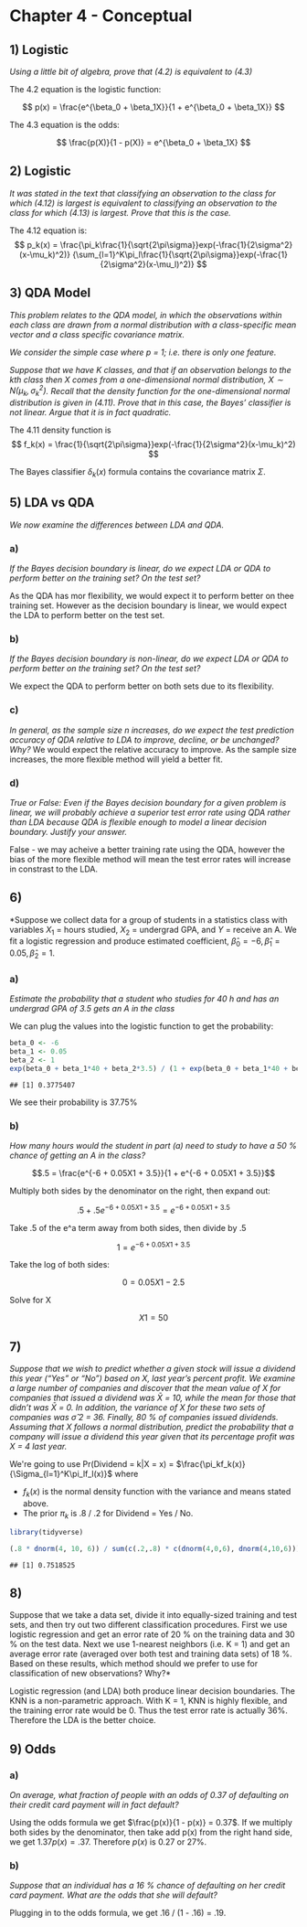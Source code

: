 # Chapter 4 - Conceptual

## 1) Logistic

*Using a little bit of algebra, prove that (4.2) is equivalent to (4.3)*

The 4.2 equation is the logistic function:

$$ p(x) = \frac{e^{\beta_0 + \beta_1X}}{1 + e^{\beta_0 + \beta_1X}} $$

The 4.3 equation is the odds:

$$ \frac{p(X)}{1 - p(X)} = e^{\beta_0 + \beta_1X} $$


## 2) Logistic 

*It was stated in the text that classifying an observation to the class for which (4.12) is largest is equivalent to classifying an observation to the class for which (4.13) is largest. Prove that this is the case.*

The 4.12 equation is:
$$ p_k(x) = \frac{\pi_k\frac{1}{\sqrt{2\pi\sigma}}exp(-\frac{1}{2\sigma^2}(x-\mu_k)^2)} {\sum_{l=1}^K\pi_l\frac{1}{\sqrt{2\pi\sigma}}exp(-\frac{1}{2\sigma^2}(x-\mu_l)^2)} $$

## 3) QDA Model

*This problem relates to the QDA model, in which the observations within each class are drawn from a normal distribution with a class-specific mean vector and a class specific covariance matrix.*

*We consider the simple case where p = 1; i.e. there is only one feature.*

*Suppose that we have K classes, and that if an observation belongs to the kth class then X comes from a one-dimensional normal distribution, $X \sim N(\mu_k,\sigma_k^2)$. Recall that the density function for the one-dimensional normal distribution is given in (4.11). Prove that in this case, the Bayes’ classifier is not linear. Argue that it is in fact quadratic.*

The 4.11 density function is 
$$ f_k(x) = \frac{1}{\sqrt{2\pi\sigma}}exp(-\frac{1}{2\sigma^2}(x-\mu_k)^2) $$

The Bayes classifier $\delta_k(x)$ formula contains the covariance matrix $\Sigma$. 

## 5) LDA vs QDA

*We now examine the differences between LDA and QDA.*

### a)
*If the Bayes decision boundary is linear, do we expect LDA or QDA to perform better on the training set? On the test set?*

As the QDA has mor flexibility, we would expect it to perform better on thee training set. However as the decision boundary is linear, we would expect the LDA to perform better on the test set.

### b)
*If the Bayes decision boundary is non-linear, do we expect LDA or QDA to perform better on the training set? On the test set?*

We expect the QDA to perform better on both sets due to its flexibility.

### c)
*In general, as the sample size n increases, do we expect the test prediction accuracy of QDA relative to LDA to improve, decline, or be unchanged? Why?*
We would expect the relative accuracy to improve. As the sample size increases, the more flexible method will yield a better fit.

### d)
*True or False: Even if the Bayes decision boundary for a given problem is linear, we will probably achieve a superior test error rate using QDA rather than LDA because QDA is flexible enough to model a linear decision boundary. Justify your answer.*

False - we may acheive a better training rate using the QDA, however the bias of the more flexible method will mean the test error rates will increase in constrast to the LDA.

## 6) 
*Suppose we collect data for a group of students in a statistics class with variables $X_1$ = hours studied, $X_2$ = undergrad GPA, and $Y$ = receive an A. We fit a logistic regression and produce estimated coefficient, $\hat{\beta}_0 = −6, \hat{\beta}_1 = 0.05, \hat{\beta}_2 = 1$.

### a) 
*Estimate the probability that a student who studies for 40 h and has an undergrad GPA of 3.5 gets an A in the class*

We can plug the values into the logistic function to get the probability:

```r
beta_0 <- -6
beta_1 <- 0.05
beta_2 <- 1
exp(beta_0 + beta_1*40 + beta_2*3.5) / (1 + exp(beta_0 + beta_1*40 + beta_2*3.5))
```

```
## [1] 0.3775407
```

We see their probability is 37.75%

### b)
*How many hours would the student in part (a) need to study to have a 50 % chance of getting an A in the class?*

$$.5 = \frac{e^{-6 + 0.05X1 + 3.5}}{1 + e^{-6 + 0.05X1 + 3.5}}$$

Multiply both sides by the denominator on the right, then expand out:

$$.5 + .5e^{-6 + 0.05X1 + 3.5} = e^{-6 + 0.05X1 + 3.5}$$

Take .5 of the e^a term away from both sides, then divide by .5

$$1 = e^{-6 + 0.05X1 + 3.5}$$

Take the log of both sides:

$$0 = 0.05X1 - 2.5$$

Solve for X

$$X1 = 50$$

## 7)

*Suppose that we wish to predict whether a given stock will issue a dividend this year (“Yes” or “No”) based on X, last year’s percent profit. We examine a large number of companies and discover that the mean value of X for companies that issued a dividend was X̄ = 10, while the mean for those that didn’t was X̄ = 0. In addition, the variance of X for these two sets of companies was σ̂ 2 = 36. Finally, 80 % of companies issued dividends. Assuming that X follows a normal distribution, predict the probability that a company will issue a dividend this year given that its percentage profit was X = 4 last year.*

We're going to use Pr(Dividend = k|X = x) = $\frac{\pi_kf_k(x)}{\Sigma_{l=1}^K\pi_lf_l(x)}$ where

* $f_k(x)$ is the normal density function with the variance and means stated above.
* The prior $\pi_k$ is .8 / .2 for Dividend = Yes / No.


```r
library(tidyverse)
```


```r
(.8 * dnorm(4, 10, 6)) / sum(c(.2,.8) * c(dnorm(4,0,6), dnorm(4,10,6)))
```

```
## [1] 0.7518525
```

## 8)
Suppose that we take a data set, divide it into equally-sized training and test sets, and then try out two different classification procedures. First we use logistic regression and get an error rate of 20 % on the training data and 30 % on the test data. Next we use 1-nearest neighbors (i.e. K = 1) and get an average error rate (averaged over both test and training data sets) of 18 %. Based on these results, which method should we prefer to use for classification of new observations? Why?*

Logistic regression (and LDA) both produce linear decision boundaries. The KNN is a non-parametric approach. With K = 1, KNN is highly flexible, and the training error rate would be 0. Thus the test error rate is actually 36%. Therefore the LDA is the better choice.

## 9) Odds

### a)
*On average, what fraction of people with an odds of 0.37 of defaulting on their credit card payment will in fact default?*

Using the odds formula we get $\frac{p(x)}{1 - p(x)} = 0.37$. If we multiply both sides by the denominator, then take add p(x) from the right hand side, we get $1.37p(x) = .37$. Therefore $p(x)$ is 0.27 or 27%.

### b)
*Suppose that an individual has a 16 % chance of defaulting on her credit card payment. What are the odds that she will default?*

Plugging in to the odds formula, we get .16 / (1 - .16) = .19.
